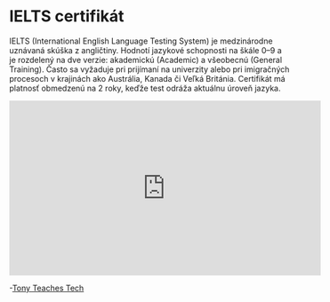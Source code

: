 <!DOCTYPE html>
<html lang="sk">
<head>
    <meta charset="utf-8"/>
    <title>IELTS alebo Cambridge test - pre anglický certifikát</title>
</head>
<body>
<h1>IELTS certifikát</h1>
<p>IELTS (International English Language Testing System) je medzinárodne uznávaná skúška z angličtiny. Hodnotí jazykové schopnosti na škále 0–9 a je rozdelený na dve verzie: akademickú (Academic) a všeobecnú (General Training). Často sa vyžaduje pri prijímaní na univerzity alebo pri imigračných procesoch v krajinách ako Austrália, Kanada či Veľká Británia. Certifikát má platnosť obmedzenú na 2 roky, keďže test odráža aktuálnu úroveň jazyka.</p>
<iframe width="560" height="315" src="https://www.youtube.com/embed/o5g-lUuFgpg" title="YouTube video player" frameborder="0" allow="accelerometer; autoplay; clipboard-write; encrypted-media; gyroscope; picture-in-picture" allowfullscreen></iframe>
<p>-<a href="https://tonyteaches.tech" target="_blank">Tony Teaches Tech</a></p>
</body>
</html>


